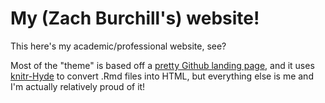 # My (Zach Burchill's) website!

This here's my academic/professional website, see? 

Most of the "theme" is based off a [pretty Github landing page](https://github.com/excentris/compass), and it uses [knitr-Hyde](https://github.com/homerhanumat/knitr-hyde) to convert .Rmd files into HTML, but everything else is me and I'm actually relatively proud of it!
